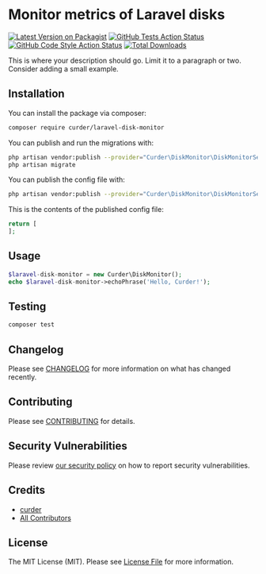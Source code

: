 # Monitor metrics of Laravel disks

[![Latest Version on Packagist](https://img.shields.io/packagist/v/curder/laravel-disk-monitor.svg?style=flat-square)](https://packagist.org/packages/curder/laravel-disk-monitor)
[![GitHub Tests Action Status](https://img.shields.io/github/workflow/status/curder/laravel-disk-monitor/run-tests?label=tests)](https://github.com/curder/laravel-disk-monitor/actions?query=workflow%3ATests+branch%3Amaster)
[![GitHub Code Style Action Status](https://img.shields.io/github/workflow/status/curder/laravel-disk-monitor/Check%20&%20fix%20styling?label=code%20style)](https://github.com/curder/laravel-disk-monitor/actions?query=workflow%3A"Check+%26+fix+styling"+branch%3Amaster)
[![Total Downloads](https://img.shields.io/packagist/dt/curder/laravel-disk-monitor.svg?style=flat-square)](https://packagist.org/packages/curder/laravel-disk-monitor)


This is where your description should go. Limit it to a paragraph or two. Consider adding a small example.

## Installation

You can install the package via composer:

```bash
composer require curder/laravel-disk-monitor
```

You can publish and run the migrations with:

```bash
php artisan vendor:publish --provider="Curder\DiskMonitor\DiskMonitorServiceProvider" --tag="laravel-disk-monitor-migrations"
php artisan migrate
```

You can publish the config file with:
```bash
php artisan vendor:publish --provider="Curder\DiskMonitor\DiskMonitorServiceProvider" --tag="laravel-disk-monitor-config"
```

This is the contents of the published config file:

```php
return [
];
```

## Usage

```php
$laravel-disk-monitor = new Curder\DiskMonitor();
echo $laravel-disk-monitor->echoPhrase('Hello, Curder!');
```

## Testing

```bash
composer test
```

## Changelog

Please see [CHANGELOG](CHANGELOG.md) for more information on what has changed recently.

## Contributing

Please see [CONTRIBUTING](.github/CONTRIBUTING.md) for details.

## Security Vulnerabilities

Please review [our security policy](../../security/policy) on how to report security vulnerabilities.

## Credits

- [curder](https://github.com/curder)
- [All Contributors](../../contributors)

## License

The MIT License (MIT). Please see [License File](LICENSE.md) for more information.
